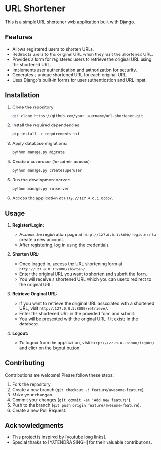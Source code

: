 # URL Shortener

This is a simple URL shortener web application built with Django.

## Features

- Allows registered users to shorten URLs.
- Redirects users to the original URL when they visit the shortened URL.
- Provides a form for registered users to retrieve the original URL using the shortened URL.
- Implements user authentication and authorization for security.
- Generates a unique shortened URL for each original URL.
- Uses Django's built-in forms for user authentication and URL input.

## Installation

1. Clone the repository:

    ```bash
    git clone https://github.com/your_username/url-shortener.git
    ```

2. Install the required dependencies:

    ```bash
    pip install -r requirements.txt
    ```

3. Apply database migrations:

    ```bash
    python manage.py migrate
    ```

4. Create a superuser (for admin access):

    ```bash
    python manage.py createsuperuser
    ```

5. Run the development server:

    ```bash
    python manage.py runserver
    ```

6. Access the application at `http://127.0.0.1:8000/`.

## Usage

1. **Register/Login:**
   - Access the registration page at `http://127.0.0.1:8000/register/` to create a new account.
   - After registering, log in using the credentials.
   
2. **Shorten URL:**
   - Once logged in, access the URL shortening form at `http://127.0.0.1:8000/shorten/`.
   - Enter the original URL you want to shorten and submit the form.
   - You will receive a shortened URL which you can use to redirect to the original URL.

3. **Retrieve Original URL:**
   - If you want to retrieve the original URL associated with a shortened URL, visit `http://127.0.0.1:8000/retrieve/`.
   - Enter the shortened URL in the provided form and submit.
   - You will be presented with the original URL if it exists in the database.

4. **Logout:**
   - To logout from the application, visit `http://127.0.0.1:8000/logout/` and click on the logout button.

## Contributing

Contributions are welcome! Please follow these steps:

1. Fork the repository.
2. Create a new branch (`git checkout -b feature/awesome-feature`).
3. Make your changes.
4. Commit your changes (`git commit -am 'Add new feature'`).
5. Push to the branch (`git push origin feature/awesome-feature`).
6. Create a new Pull Request.

## Acknowledgments

- This project is inspired by [youtube long links].
- Special thanks to [YATENDRA SINGH] for their valuable contributions.
